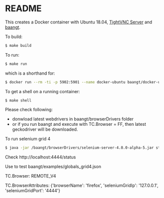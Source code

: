 README
======

This creates a Docker container with Ubuntu 18.04, [TightVNC Server](https://tightvnc.com) and [baangt](https://baangt.org).

To build:

```bash
$ make build
```

To run:

```bash
$ make run
```

which is a shorthand for:

```bash
$ docker run --rm -ti -p 5902:5901 --name docker-ubuntu baangt/docker-ubuntu-vnc:latest
```

To get a shell on a running container:

```bash
$ make shell
```

Please check following:

 - donwload latest webdrivers in baangt/browserDrivers folder
 - or if you run baangt and execute with TC.Browser = FF, then latest geckodriver will be downloaded.
 
To run selenium grid 4 
```bash
$ java -jar /baangt/browserDrivers/selenium-server-4.0.0-alpha-5.jar standalone
```

Check http://localhost:4444/status

Use to test baangt/examples/globals_grid4.json

TC.Browser: REMOTE_V4

TC.BrowserAttributes: {'browserName': 'firefox', 'seleniumGridIp': '127.0.0.1', 'seleniumGridPort': '4444'}